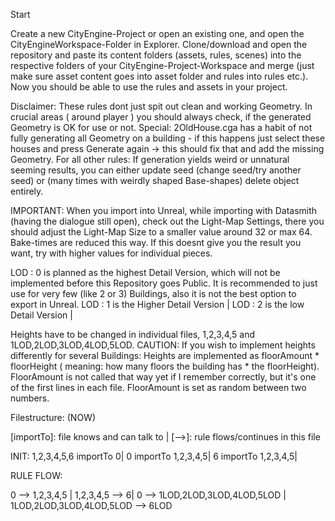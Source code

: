 Start

Create a new CityEngine-Project or open an existing one, and open the CityEngineWorkspace-Folder in Explorer. Clone/download and open the repository and paste its content folders (assets, rules, scenes) into the respective folders of your CityEngine-Project-Workspace and merge (just make sure asset content goes into asset folder and rules into rules etc.). Now you should be able to use the rules and assets in your project.





Disclaimer:
These rules dont just spit out clean and working Geometry. In crucial areas ( around player ) you should always check, if the generated Geometry is OK for use or not. Special: 2OldHouse.cga has a habit of not fully generating all Geometry on a building - if this happens just select these houses and press Generate again -> this should fix that and add the missing Geometry. For all other rules: If generation yields weird or unnatural seeming results, you can either update seed (change seed/try another seed) or (many times with weirdly shaped Base-shapes) delete object entirely.

IMPORTANT: When you import into Unreal, while importing with Datasmith (having the dialogue still open), check out the Light-Map Settings, there you should adjust the Light-Map Size to a smaller value around 32 or max 64. Bake-times are reduced this way. If this doesnt give you the result you want, try with higher values for individual pieces.


LOD : 0 is planned as the highest Detail Version, which will not be implemented before this Repository goes Public. It is recommended to just use for very few (like 2 or 3) Buildings, also it is not the best option to export in Unreal.
LOD : 1 is the Higher Detail Version |
LOD : 2 is the low Detail Version |


Heights have to be changed in individual files, 1,2,3,4,5 and 1LOD,2LOD,3LOD,4LOD,5LOD. CAUTION: If you wish to implement heights differently for several Buildings: Heights are implemented as floorAmount * floorHeight ( meaning: how many floors the building has * the floorHeight). FloorAmount is not called that way yet if I remember correctly, but it's one of the first lines in each file. FloorAmount is set as random between two numbers.


Filestructure: (NOW)

[importTo]: file knows and can talk to |
[-->]: rule flows/continues in this file


INIT:
1,2,3,4,5,6 importTo 0|
0 importTo 1,2,3,4,5|
6 importTo 1,2,3,4,5|

RULE FLOW:

0 --> 1,2,3,4,5 |
1,2,3,4,5 --> 6|
0 --> 1LOD,2LOD,3LOD,4LOD,5LOD |
1LOD,2LOD,3LOD,4LOD,5LOD --> 6LOD
